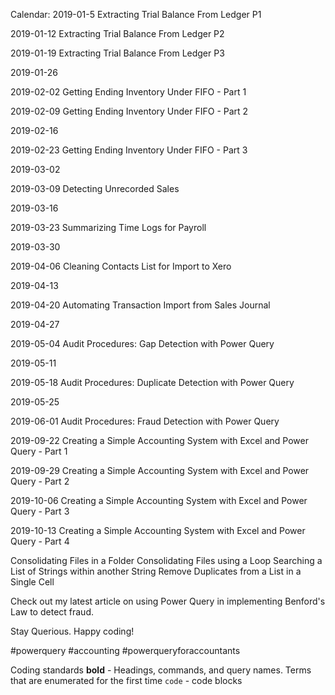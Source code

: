 Calendar:
2019-01-5
Extracting Trial Balance From Ledger P1

2019-01-12
Extracting Trial Balance From Ledger P2

2019-01-19
Extracting Trial Balance From Ledger P3

2019-01-26

2019-02-02
Getting Ending Inventory Under FIFO - Part 1

2019-02-09
Getting Ending Inventory Under FIFO - Part 2

2019-02-16

2019-02-23
Getting Ending Inventory Under FIFO - Part 3


2019-03-02

2019-03-09
Detecting Unrecorded Sales

2019-03-16

2019-03-23
Summarizing Time Logs for Payroll

2019-03-30

2019-04-06
Cleaning Contacts List for Import to Xero

2019-04-13

2019-04-20
Automating Transaction Import from Sales Journal

2019-04-27

2019-05-04
Audit Procedures: Gap Detection with Power Query

2019-05-11

2019-05-18
Audit Procedures: Duplicate Detection with Power Query

2019-05-25

2019-06-01
Audit Procedures: Fraud Detection with Power Query

2019-09-22
Creating a Simple Accounting System with Excel and Power Query - Part 1

2019-09-29
Creating a Simple Accounting System with Excel and Power Query - Part 2

2019-10-06
Creating a Simple Accounting System with Excel and Power Query - Part 3

2019-10-13
Creating a Simple Accounting System with Excel and Power Query - Part 4




Consolidating Files in a Folder
Consolidating Files using a Loop
Searching a List of Strings within another String
Remove Duplicates from a List in a Single Cell



Check out my latest article on using Power Query in implementing Benford's Law to detect fraud.

Stay Querious. Happy coding! 

#powerquery #accounting #powerqueryforaccountants


Coding standards
**bold** - Headings, commands, and query names. Terms that are enumerated for the first time
`code` - code blocks